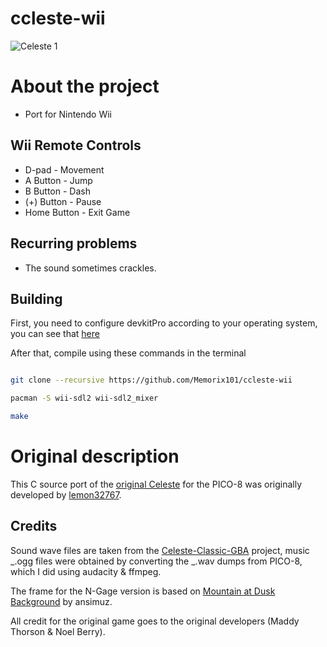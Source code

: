# ccleste-wii

![Celeste 1](https://raw.githubusercontent.com/lemon-sherbet/ccleste/master/screenshot.png)

# About the project

- Port for Nintendo Wii

## Wii Remote Controls

- D-pad - Movement
- A Button - Jump
- B Button - Dash
- (+) Button - Pause
- Home Button - Exit Game

## Recurring problems

- The sound sometimes crackles.

## Building

First, you need to configure devkitPro according to your operating system, you can see that [here](https://devkitpro.org/wiki/Getting_Started)

After that, compile using these commands in the terminal

```bash

git clone --recursive https://github.com/Memorix101/ccleste-wii

pacman -S wii-sdl2 wii-sdl2_mixer

make  
```

# Original description

This C source port of the [original Celeste](https://www.lexaloffle.com/bbs/?tid=2145) for the PICO-8 was originally developed by
[lemon32767](https://github.com/lemon32767/ccleste).
  
## Credits

Sound wave files are taken from the
[Celeste-Classic-GBA](https://github.com/JeffRuLz/Celeste-Classic-GBA/tree/master/maxmod_data)
project, music _.ogg files were obtained by converting the _.wav dumps
from PICO-8, which I did using audacity & ffmpeg.

The frame for the N-Gage version is based on [Mountain at Dusk
Background](https://opengameart.org/content/mountain-at-dusk-background)
by ansimuz.

All credit for the original game goes to the original developers (Maddy
Thorson & Noel Berry).
